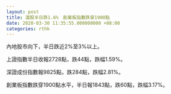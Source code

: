 ```yaml
---
layout: post
title: 滬股半日跌1.6%　創業板指數跌穿1900點
date: 2020-03-30 11:35:55.000000000 +08:00
categories: rthk
---
```


內地股市向下，半日跌近2%至3%以上。

上證指數半日收報2728點，跌44點，跌幅1.59%。

深證成份指數報9825點，跌284點，跌幅2.81%。

創業板指數跌穿1900點水平，半日報1843點，跌60點，跌幅3.17%。
